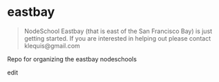 # eastbay

<blockquote>
NodeSchool Eastbay (that is east of the San Francisco Bay) is just getting started. If you are interested in helping out please contact klequis@gmail.com
</blockquote>


Repo for organizing the eastbay nodeschools

edit